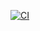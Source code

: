[![CI](https://github.com/imhasandl/go-restapi/actions/workflows/ci.yml/badge.svg?branch=hasan-branch)](https://github.com/imhasandl/go-restapi/actions/workflows/ci.yml)
